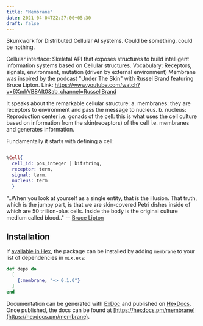 ```yaml
---
title: "Membrane"
date: 2021-04-04T22:27:00+05:30
draft: false
---
```


Skunkwork for Distributed Cellular AI systems. 
Could be something, could be nothing.

Cellular interface: Skeletal API that exposes structures to build intelligent information systems based on Cellular structures.
  Vocabulary: Receptors, signals, environment, mutation (driven by external environment)
  Membrane was inspired by the podcast "Under The Skin" with Russel Brand featuring Bruce Lipton.
  Link: https://www.youtube.com/watch?v=6XmhVB8AIt0&ab_channel=RussellBrand
  
  It speaks about the remarkable cellular structure:
  a. membranes: they are receptors to environment and pass the message to nucleus.
  b. nucleus: Reproduction center i.e. gonads of the cell: this is what uses the cell culture based on information from
  the skin(receptors) of the cell i.e. membranes and generates information.

Fundamentally it starts with defining a cell:

```elixir

%Cell{
  cell_id: pos_integer | bitstring,
  receptor: term,
  signal: term,
  nucleus: term
  }

```

"..When you look at yourself as a single entity, that is the illusion. That truth, which is the jumpy part, is that we are skin-covered Petri dishes inside of which are 50 trillion-plus cells. Inside the body is the original culture medium called blood.."
-- [Bruce Lipton](https://www.ncbi.nlm.nih.gov/pmc/articles/PMC6438088/)
## Installation

If [available in Hex](https://hex.pm/docs/publish), the package can be installed
by adding `membrane` to your list of dependencies in `mix.exs`:

```elixir
def deps do
  [
    {:membrane, "~> 0.1.0"}
  ]
end
```

Documentation can be generated with [ExDoc](https://github.com/elixir-lang/ex_doc)
and published on [HexDocs](https://hexdocs.pm). Once published, the docs can
be found at [https://hexdocs.pm/membrane](https://hexdocs.pm/membrane).
